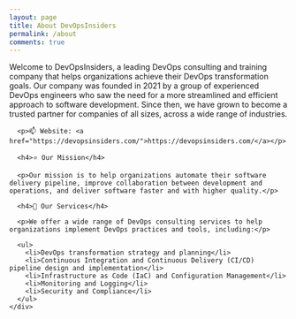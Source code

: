 ```yaml
---
layout: page
title: About DevOpsInsiders
permalink: /about
comments: true
---
```


<div class="container">
  <div class="row">
    <div class="col-lg-8 col-md-10 mx-auto">
      <p>Welcome to DevOpsInsiders, a leading DevOps consulting and training company that helps organizations achieve their DevOps transformation goals. Our company was founded in 2021 by a group of experienced DevOps engineers who saw the need for a more streamlined and efficient approach to software development. Since then, we have grown to become a trusted partner for companies of all sizes, across a wide range of industries.</p>

      <p>📫 Website: <a href="https://devopsinsiders.com/">https://devopsinsiders.com/</a></p>

      <h4>⭐ Our Mission</h4>

      <p>Our mission is to help organizations automate their software delivery pipeline, improve collaboration between development and operations, and deliver software faster and with higher quality.</p>

      <h4>🏢 Our Services</h4>

      <p>We offer a wide range of DevOps consulting services to help organizations implement DevOps practices and tools, including:</p>

      <ul>
        <li>DevOps transformation strategy and planning</li>
        <li>Continuous Integration and Continuous Delivery (CI/CD) pipeline design and implementation</li>
        <li>Infrastructure as Code (IaC) and Configuration Management</li>
        <li>Monitoring and Logging</li>
        <li>Security and Compliance</li>
      </ul>
    </div>
  </div>
</div>
